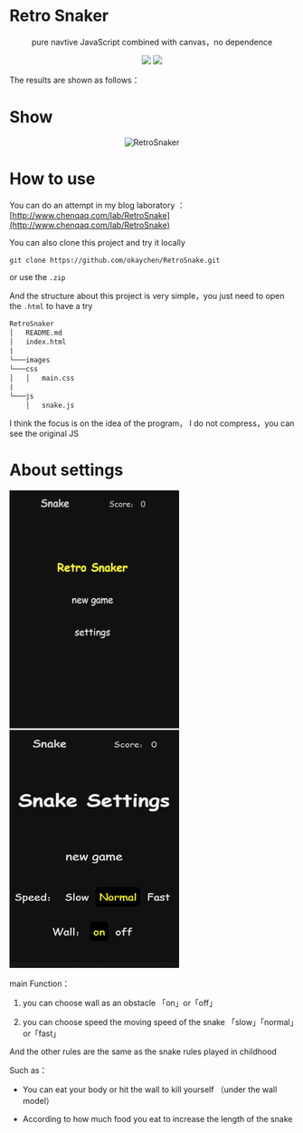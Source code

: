# Retro Snaker

<p align="center">pure navtive JavaScript combined with canvas，no dependence</p>

<p align="center">
<img src="https://img.shields.io/github/languages/top/badges/shields.svg?style=plastic">
<img src="https://img.shields.io/gemnasium/mathiasbynens/he.svg?style=plastic">
</p>

The results are shown as follows：
# Show
<p align="center"><img src="images/RetroSnaker.gif" width="650" alt="RetroSnaker" /></p> 

# How to use

You can do an attempt in my blog laboratory ：[http://www.chenqaq.com/lab/RetroSnake](http://www.chenqaq.com/lab/RetroSnake)

You can also clone this project and try it locally 

```
git clone https://github.com/okaychen/RetroSnake.git
```

or use the `.zip`

And the structure about this project is very simple，you just need to open the `.html` to have a try

```
RetroSnaker
│   README.md 
│   index.html
|
└───images 
└───css
│   │   main.css
|
└───js
    │   snake.js
```

I think the focus is on the idea of the program， I do not compress，you can see the original JS

# About settings

<p align="">
  <img src="images/main.png" height="420px" width="300px">
  <img src="images/settings.png" height="420px" width="300px">
</p>

main Function：

1. you can choose wall as an obstacle 「on」or「off」

2. you can choose speed the moving speed of the snake 「slow」「normal」or「fast」

And the other rules are the same as the snake rules played in childhood 

Such as：

- You can eat your body or hit the wall to kill yourself （under the wall model）

- According to how much food you eat to increase the length of the snake
